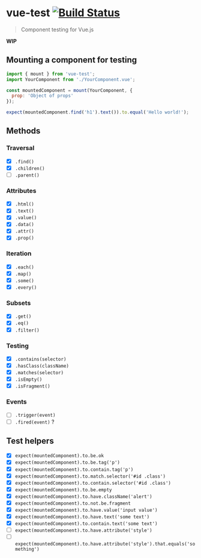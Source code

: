 # vue-test [![Build Status](https://travis-ci.org/callumacrae/vue-test.svg?branch=master)](https://travis-ci.org/callumacrae/vue-test)

> Component testing for Vue.js

**WIP**

## Mounting a component for testing

```js
import { mount } from 'vue-test';
import YourComponent from './YourComponent.vue';

const mountedComponent = mount(YourComponent, {
  prop: 'Object of props'
});

expect(mountedComponent.find('h1').text()).to.equal('Hello world!');
```

## Methods

### Traversal

- [x] `.find()`
- [x] `.children()`
- [ ] `.parent()`

### Attributes

- [x] `.html()`
- [x] `.text()`
- [x] `.value()`
- [x] `.data()`
- [x] `.attr()`
- [x] `.prop()`

### Iteration

- [x] `.each()`
- [x] `.map()`
- [x] `.some()`
- [x] `.every()`

### Subsets

- [x] `.get()`
- [x] `.eq()`
- [x] `.filter()`

### Testing

- [x] `.contains(selector)`
- [x] `.hasClass(className)`
- [x] `.matches(selector)`
- [x] `.isEmpty()`
- [x] `.isFragment()`

### Events

- [ ] `.trigger(event)`
- [ ] `.fired(event)` ?

## Test helpers

- [x] `expect(mountedComponent).to.be.ok`
- [x] `expect(mountedComponent).to.be.tag('p')`
- [x] `expect(mountedComponent).to.contain.tag('p')`
- [x] `expect(mountedComponent).to.match.selector('#id .class')`
- [x] `expect(mountedComponent).to.contain.selector('#id .class')`
- [x] `expect(mountedComponent).to.be.empty`
- [x] `expect(mountedComponent).to.have.className('alert')`
- [x] `expect(mountedComponent).to.not.be.fragment`
- [x] `expect(mountedComponent).to.have.value('input value')`
- [x] `expect(mountedComponent).to.have.text('some text')`
- [x] `expect(mountedComponent).to.contain.text('some text')`
- [ ] `expect(mountedComponent).to.have.attribute('style')`
- [ ] `expect(mountedComponent).to.have.attribute('style').that.equals('something')`
